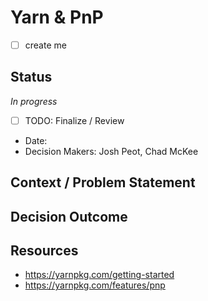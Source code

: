 # Yarn & PnP
- [ ] create me
## Status
*In progress*
- [ ] TODO: Finalize / Review

* Date: 
* Decision Makers:  Josh Peot, Chad McKee

## Context / Problem Statement



## Decision Outcome



## Resources
- https://yarnpkg.com/getting-started
- https://yarnpkg.com/features/pnp